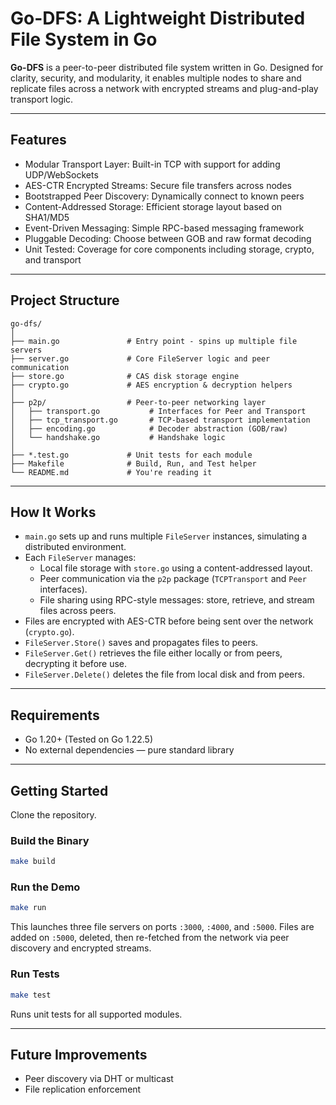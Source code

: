 # Go-DFS: A Lightweight Distributed File System in Go

**Go-DFS** is a peer-to-peer distributed file system written in Go. Designed for clarity, security, and modularity, it enables multiple nodes to share and replicate files across a network with encrypted streams and plug-and-play transport logic.

---

## Features

- Modular Transport Layer: Built-in TCP with support for adding UDP/WebSockets  
- AES-CTR Encrypted Streams: Secure file transfers across nodes  
- Bootstrapped Peer Discovery: Dynamically connect to known peers  
- Content-Addressed Storage: Efficient storage layout based on SHA1/MD5  
- Event-Driven Messaging: Simple RPC-based messaging framework  
- Pluggable Decoding: Choose between GOB and raw format decoding  
- Unit Tested: Coverage for core components including storage, crypto, and transport  

---

## Project Structure

```
go-dfs/
│
├── main.go               # Entry point - spins up multiple file servers
├── server.go             # Core FileServer logic and peer communication
├── store.go              # CAS disk storage engine
├── crypto.go             # AES encryption & decryption helpers
│
├── p2p/                  # Peer-to-peer networking layer
│   ├── transport.go           # Interfaces for Peer and Transport
│   ├── tcp_transport.go       # TCP-based transport implementation
│   ├── encoding.go            # Decoder abstraction (GOB/raw)
│   └── handshake.go           # Handshake logic
│
├── *.test.go             # Unit tests for each module
├── Makefile              # Build, Run, and Test helper
└── README.md             # You're reading it
```

---

## How It Works

- `main.go` sets up and runs multiple `FileServer` instances, simulating a distributed environment.
- Each `FileServer` manages:
  - Local file storage with `store.go` using a content-addressed layout.
  - Peer communication via the `p2p` package (`TCPTransport` and `Peer` interfaces).
  - File sharing using RPC-style messages: store, retrieve, and stream files across peers.
- Files are encrypted with AES-CTR before being sent over the network (`crypto.go`).
- `FileServer.Store()` saves and propagates files to peers.
- `FileServer.Get()` retrieves the file either locally or from peers, decrypting it before use.
- `FileServer.Delete()` deletes the file from local disk and from peers.

---

## Requirements

- Go 1.20+ (Tested on Go 1.22.5)  
- No external dependencies — pure standard library

---

## Getting Started

Clone the repository.

### Build the Binary

```bash
make build
```

### Run the Demo

```bash
make run
```

This launches three file servers on ports `:3000`, `:4000`, and `:5000`. Files are added on `:5000`, deleted, then re-fetched from the network via peer discovery and encrypted streams.

### Run Tests

```bash
make test
```

Runs unit tests for all supported modules.

---

## Future Improvements

- Peer discovery via DHT or multicast  
- File replication enforcement  
